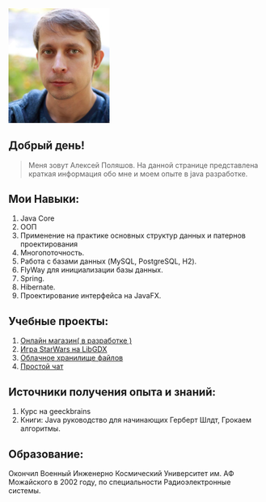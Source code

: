 <img src = "logo.jpg" width=200px>

## Добрый день!
>Меня зовут Алексей Поляшов.
>На данной странице представлена краткая информация обо мне и моем опыте в java разработке.

## Мои Навыки:
1. Java Core
2. ООП
3. Применение на практике основных структур данных и патернов проектирования
4. Многопоточность.
5. Работа с базами данных (MySQL, PostgreSQL, H2).
6. FlyWay для инициализации базы данных.
7. Spring.
8. Hibernate.
9. Проектирование интерфейса на JavaFX.


## Учебные проекты:

1. [Онлайн магазин( в разработке )][1]
2. [Игра StarWars на LibGDX][2]
3. [Облачное хранилище файлов][3]
4. [Простой чат][4]

[1]: https://github.com/alexey-polyashov/OnlineCart/ "Онлайн магазин"
[2]: https://github.com/alexey-polyashov/StarWars/tree/master "Игра StarWars"
[3]: https://github.com/alexey-polyashov/FileCloud "Облачное хранилище файлов"
[4]: https://github.com/alexey-polyashov/Simple-chat "Простой чат"

## Источники получения опыта и знаний:
1. Курс на geeckbrains
2. Книги: Java руководство для начинающих Герберт Шлдт, Грокаем алгоритмы.


## Образование:
Окончил Военный Инженерно Космический Университет им. АФ Можайского в 2002 году, по специальности Радиоэлектронные системы.



